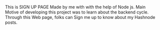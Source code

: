 This is SIGN UP PAGE Made by me with with the help of Node js. Main Motive of developing this project was to learn about the backend cycle. Through this Web page, folks can 
Sign me up to know about my Hashnode posts.
